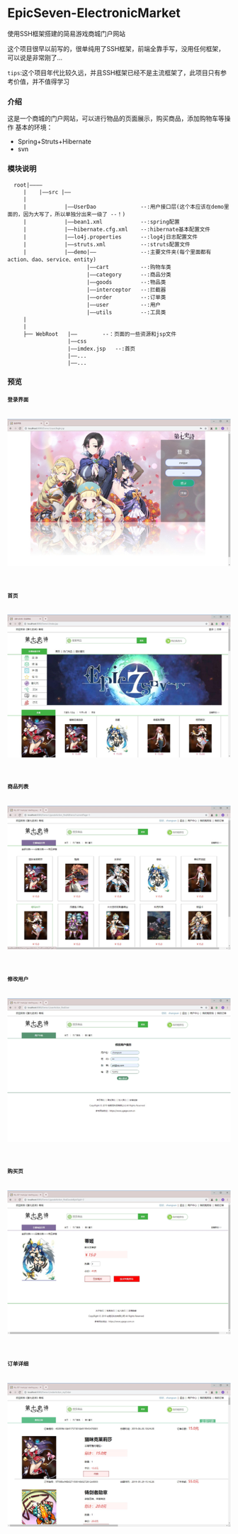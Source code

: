 # EpicSeven-ElectronicMarket
使用SSH框架搭建的简易游戏商城门户网站


  这个项目很早以前写的，很单纯用了SSH框架，前端全靠手写，没用任何框架，可以说是非常刚了...
  
 `tips`:这个项目年代比较久远，并且SSH框架已经不是主流框架了，此项目只有参考价值，并不值得学习
      
  ### 介绍
  这是一个商城的门户网站，可以进行物品的页面展示，购买商品，添加购物车等操作
  基本的环境：
  * Spring+Struts+Hibernate
  * svn
 
  
  ### 模块说明
  
      root|————
         |    |——src |——
         |           
         |            |——UserDao              --:用户接口层(这个本应该在demo里面的，因为大写了，所以单独分出来一级了 --！)
         |            |——bean1.xml            --:spring配置
         |            |——hibernate.cfg.xml    --:hibernate基本配置文件
         |            |——lo4j.properties      --:log4j日志配置文件
         |            |——struts.xml           --:struts配置文件
         |            |——demo|——              --:主要文件夹(每个里面都有action、dao、service、entity)
                             |——cart          --:购物车类
                             |——category      --:商品分类
                             |——goods         --:物品类
                             |——interceptor   --:拦截器
                             |——order         --:订单类
                             |——user          --:用户
                             |——utils         --:工具类
         |            
         |
         ├── WebRoot   |——        --：页面的一些资源和jsp文件
                       |——css     
                       |——imdex.jsp   --:首页
                       |——...  
                       |——...
                
  
  ### 预览
  
#### `登录界面`<br><br>
![](https://github.com/BraisedPanda/EpicSeven-ElectronicMarket/raw/master/display/2.jpg)<br><br><br>
#### `首页`<br><br>
![](https://github.com/BraisedPanda/EpicSeven-ElectronicMarket/raw/master/display/1.jpg)<br><br><br>
#### `商品列表`<br><br>
![](https://github.com/BraisedPanda/EpicSeven-ElectronicMarket/raw/master/display/6.jpg)<br><br><br>
#### `修改用户`<br><br>
![](https://github.com/BraisedPanda/EpicSeven-ElectronicMarket/raw/master/display/3.jpg)<br><br><br>
#### `购买页`<br><br>
![](https://github.com/BraisedPanda/EpicSeven-ElectronicMarket/raw/master/display/4.jpg)<br><br><br>
#### `订单详细`<br><br>
![](https://github.com/BraisedPanda/EpicSeven-ElectronicMarket/raw/master/display/5.jpg)<br><br><br>


